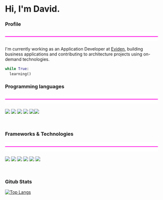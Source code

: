 # Hi, I'm David. 

### Profile

<img width="100%" height="30" src="media/img/purple-line.png">

I'm currently working as an Application Developer at [Eviden](https://eviden.com/), building business applications and contributing to architecture projects using on-demand technologies. 

```python
while True:
  learning()
```

### Programming languages
<img width="100%" height="30" src="media/img/purple-line.png">

 <img width="40" src="https://cdn.jsdelivr.net/gh/devicons/devicon/icons/typescript/typescript-original.svg" /> <img width="40" src="https://cdn.jsdelivr.net/gh/devicons/devicon/icons/javascript/javascript-original.svg" />
<img width="40" src="https://cdn.jsdelivr.net/gh/devicons/devicon/icons/html5/html5-original.svg" />
 <img width="40" src="https://cdn.jsdelivr.net/gh/devicons/devicon/icons/css3/css3-original.svg" />
 <img width="50" src="https://cdn.jsdelivr.net/gh/devicons/devicon/icons/java/java-original.svg" /><img width="45" src="https://cdn.jsdelivr.net/gh/devicons/devicon/icons/python/python-original.svg" />


<br>

### Frameworks & Technologies
<img width="100%" height="30" src="media/img/purple-line.png">


 <img width="40" src="https://cdn.jsdelivr.net/gh/devicons/devicon/icons/angularjs/angularjs-original.svg" />  <img width="40" src="https://cdn.jsdelivr.net/gh/devicons/devicon/icons/spring/spring-original.svg" />
 <img width="40" src="https://cdn.jsdelivr.net/gh/devicons/devicon/icons/tailwindcss/tailwindcss-plain.svg" />
 <img width="40" src="https://cdn.jsdelivr.net/gh/devicons/devicon/icons/docker/docker-plain-wordmark.svg" />
 <img width="40" src="https://cdn.jsdelivr.net/gh/devicons/devicon/icons/kubernetes/kubernetes-plain.svg" />
 <img width="50" src="https://cdn.jsdelivr.net/gh/devicons/devicon/icons/amazonwebservices/amazonwebservices-original-wordmark.svg" />

<br>

### Gitub Stats 

[![Top Langs](https://github-readme-stats.vercel.app/api/top-langs/?username=netvid&layout=compact&theme=dracula&hide_title=true&card_width=800&border_radius=10)](https://github.com/anuraghazra/github-readme-stats)